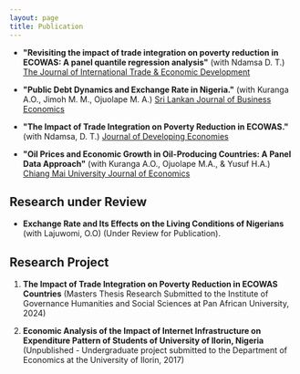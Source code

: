 ```yaml
---
layout: page
title: Publication
---
```



 - **"Revisiting the impact of trade integration on poverty reduction in ECOWAS: A panel quantile regression analysis"** (with Ndamsa D. T.) [The Journal of International Trade & Economic Development]( https://www.tandfonline.com/doi/full/10.1080/09638199.2025.2459912)

 - **"Public Debt Dynamics and Exchange Rate in Nigeria."** (with Kuranga A.O., Jimoh M. M., Ojuolape M. A.) [Sri Lankan Journal of Business Economics](https://doi.org/10.31357/sljbe.v14.8390)

 
 - **"The Impact of Trade Integration on Poverty Reduction in ECOWAS."** (with Ndamsa, D. T.) [Journal of Developing Economies](https://e-journal.unair.ac.id/JDE/article/view/49398)

 - **"Oil Prices and Economic Growth in Oil-Producing Countries: A Panel Data Approach"** (with Kuranga A.O., Ojuolape M.A., & Yusuf H.A.) [Chiang Mai University Journal of Economics](https://so01.tci-thaijo.org/index.php/CMJE/article/view/263225/173772)


## Research under Review
 - **Exchange Rate and Its Effects on the Living Conditions of Nigerians** (with Lajuwomi, O.O) (Under Review for Publication).


## Research Project
1. **The Impact of Trade Integration on Poverty Reduction in ECOWAS Countries** (Masters Thesis Research Submitted to the Institute of Governance Humanities and Social Sciences at Pan African University, 2024)

2. **Economic Analysis of the Impact of Internet Infrastructure on Expenditure Pattern of Students of University of Ilorin, Nigeria** (Unpublished - Undergraduate project submitted to the Department of Economics at the University of Ilorin, 2017)


